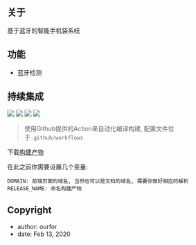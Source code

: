 ## 关于
基于蓝牙的智能手机袋系统

## 功能

- 蓝牙检测


## 持续集成
![](https://github.com/ourfor/template/workflows/Java%20CI/badge.svg)
![](https://github.com/ourfor/template/workflows/Yarn%20CI/badge.svg)
![](https://github.com/ourfor/template/workflows/GitHub%20Pages/badge.svg)
![](https://github.com/ourfor/template/workflows/Release/badge.svg)

> 使用Github提供的Action来自动化编译构建, 配置文件位于`.github/workflows`

下载[构建产物](https://github.com/ourfor/template/actions)


在此之前你需要设置几个变量:
```http
DOMAIN: 前端页面的域名, 当然也可以是文档的域名, 需要你做好相应的解析
RELEASE_NAME: 命名构建产物
```

## Copyright

- author: ourfor
- date: Feb 13, 2020